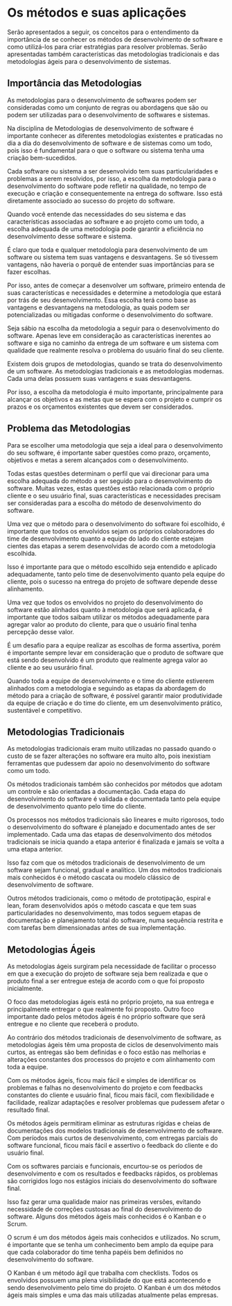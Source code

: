# Os métodos e suas aplicações

Serão apresentados a seguir, os conceitos para o entendimento da importância de se conhecer os métodos de desenvolvimento de software e como utilizá-los para criar estratégias para resolver problemas. Serão apresentadas também características das metodologias tradicionais e das metodologias ágeis para o desenvolvimento de sistemas.

## Importância das Metodologias

As metodologias para o desenvolvimento de softwares podem ser consideradas como um conjunto de regras ou abordagens que são ou podem ser utilizadas para o desenvolvimento de softwares e sistemas.

Na disciplina de Metodologias de desenvolvimento de software é importante conhecer as diferentes metodologias existentes e praticadas no dia a dia do desenvolvimento de software e de sistemas como um todo, pois isso é fundamental para o que o software ou sistema tenha uma criação bem-sucedidos.

Cada software ou sistema a ser desenvolvido tem suas particularidades e problemas a serem resolvidos, por isso, a escolha da metodologia para o desenvolvimento do software pode refletir na qualidade, no tempo de execução e criação e consequentemente na entrega do software. Isso está diretamente associado ao sucesso do projeto do software.

Quando você entende das necessidades do seu sistema e das características associadas ao software e ao projeto como um todo, a escolha adequada de uma metodologia pode garantir a eficiência no desenvolvimento desse software e sistema.

É claro que toda e qualquer metodologia para desenvolvimento de um software ou sistema tem suas vantagens e desvantagens. Se só tivessem vantagens, não haveria o porquê de entender suas importâncias para se fazer escolhas.

Por isso, antes de começar a desenvolver um software, primeiro entenda de suas características e necessidades e determine a metodologia que estará por trás de seu desenvolvimento. Essa escolha terá como base as vantagens e desvantagens na metodologia, as quais podem ser potencializadas ou mitigadas conforme o desenvolvimento do software.

Seja sábio na escolha da metodologia a seguir para o desenvolvimento do software. Apenas leve em consideração as características inerentes ao software e siga no caminho da entrega de um software e um sistema com qualidade que realmente resolva o problema do usuário final do seu cliente.

Existem dois grupos de metodologias, quando se trata do desenvolvimento de um software. As metodologias tradicionais e as metodologias modernas. Cada uma delas possuem suas vantagens e suas desvantagens.

Por isso, a escolha da metodologia é muito importante, principalmente para alcançar os objetivos e as metas que se espera com o projeto e cumprir os prazos e os orçamentos existentes que devem ser considerados.


## Problema das Metodologias

Para se escolher uma metodologia que seja a ideal para o desenvolvimento do seu software, é importante saber questões como prazo, orçamento, objetivos e metas a serem alcançados com o desenvolvimento.

Todas estas questões determinam o perfil que vai direcionar para uma escolha adequada do método a ser seguido para o desenvolvimento do software. Muitas vezes, estas questões estão relacionada com o próprio cliente e o seu usuário final, suas características e necessidades precisam ser consideradas para a escolha do método de desenvolvimento do software.

Uma vez que o método para o desenvolvimento do software foi escolhido, é importante que todos os envolvidos sejam os próprios colaboradores do time de desenvolvimento quanto a equipe do lado do cliente estejam cientes das etapas a serem desenvolvidas de acordo com a metodologia escolhida.

Isso é importante para que o método escolhido seja entendido e aplicado adequadamente, tanto pelo time de desenvolvimento quanto pela equipe do cliente, pois o sucesso na entrega do projeto de software depende desse alinhamento.

Uma vez que todos os envolvidos no projeto do desenvolvimento do software estão alinhados quanto à metodologia que será aplicada, é importante que todos saibam utilizar os métodos adequadamente para agregar valor ao produto do cliente, para que o usuário final tenha percepção desse valor.

É um desafio para a equipe realizar as escolhas de forma assertiva, porém é importante sempre levar em consideração que o produto de software que está sendo desenvolvido é um produto que realmente agrega valor ao cliente e ao seu usurário final.

Quando toda a equipe de desenvolvimento e o time do cliente estiverem alinhados com a metodologia e seguindo as etapas da abordagem do método para a criação de software, é possível garantir maior produtividade da equipe de criação e do time do cliente, em um desenvolvimento prático, sustentável e competitivo.


## Metodologias Tradicionais

As metodologias tradicionais eram muito utilizadas no passado quando o custo de se fazer alterações no software era muito alto, pois inexistiam ferramentas que pudessem dar apoio no desenvolvimento do software como um todo.

Os métodos tradicionais também são conhecidos por métodos que adotam um controle e são orientadas a documentação. Cada etapa do desenvolvimento do software é validada e documentada tanto pela equipe de desenvolvimento quanto pelo time do cliente.

Os processos nos métodos tradicionais são lineares e muito rigorosos, todo o desenvolvimento do software é planejado e documentado antes de ser implementado. Cada uma das etapas de desenvolvimento dos métodos tradicionais se inicia quando a etapa anterior é finalizada e jamais se volta a uma etapa anterior.

Isso faz com que os métodos tradicionais de desenvolvimento de um software sejam funcional, gradual e analítico. Um dos métodos tradicionais mais conhecidos é o método cascata ou modelo clássico de desenvolvimento de software.

Outros métodos tradicionais, como o método de prototipação, espiral e lean, foram desenvolvidos após o método cascata e que tem suas particularidades no desenvolvimento, mas todos seguem etapas de documentação e planejamento total do software, numa sequência restrita e com tarefas bem dimensionadas antes de sua implementação.


## Metodologias Ágeis

As metodologias ágeis surgiram pela necessidade de facilitar o processo em que a execução do projeto de software seja bem realizada e que o produto final a ser entregue esteja de acordo com o que foi proposto inicialmente.

O foco das metodologias ágeis está no próprio projeto, na sua entrega e principalmente entregar o que realmente foi proposto. Outro foco importante dado pelos métodos ágeis é no próprio software que será entregue e no cliente que receberá o produto.

Ao contrário dos métodos tradicionais de desenvolvimento de software, as metodologias ágeis têm uma proposta de ciclos de desenvolvimento mais curtos, as entregas são bem definidas e o foco estão nas melhorias e alterações constantes dos processos do projeto e com alinhamento com toda a equipe.

Com os métodos ágeis, ficou mais fácil e simples de identificar os problemas e falhas no desenvolvimento do projeto e com feedbacks constantes do cliente e usuário final, ficou mais fácil, com flexibilidade e facilidade, realizar adaptações e resolver problemas que pudessem afetar o resultado final.

Os métodos ágeis permitiram eliminar as estruturas rígidas e cheias de documentações dos modelos tradicionais de desenvolvimento de software. Com períodos mais curtos de desenvolvimento, com entregas parciais do software funcional, ficou mais fácil e assertivo o feedback do cliente e do usuário final.

Com os softwares parciais e funcionais, encurtou-se os períodos de desenvolvimento e com os resultados e feedbacks rápidos, os problemas são corrigidos logo nos estágios iniciais do desenvolvimento do software final.

Isso faz gerar uma qualidade maior nas primeiras versões, evitando necessidade de correções custosas ao final do desenvolvimento do software. Alguns dos métodos ágeis mais conhecidos é o Kanban e o Scrum.

O scrum é um dos métodos ágeis mais conhecidos e utilizados. No scrum, é importante que se tenha um conhecimento bem amplo da equipe para que cada colaborador do time tenha papéis bem definidos no desenvolvimento do software.

O Kanban é um método ágil que trabalha com checklists. Todos os envolvidos possuem uma plena visibilidade do que está acontecendo e sendo desenvolvimento pelo time do projeto. O Kanban é um dos métodos ágeis mais simples e uma das mais utilizadas atualmente pelas empresas.
